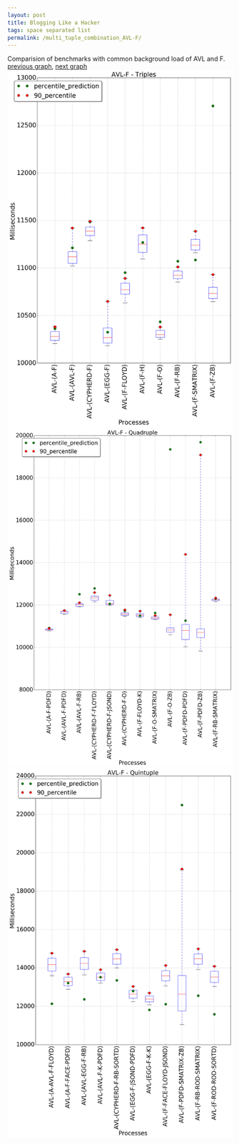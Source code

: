 ```yaml
---
layout: post
title: Blogging Like a Hacker
tags: space separated list
permalink: /multi_tuple_combination_AVL-F/
---
```


Comparision of benchmarks with common background load of AVL and F.
[previous graph](./multi_tuple_combination_AVL-FLOYD/), [next graph](./multi_tuple_combination_AVL-H/)
<img src="./images/triple/AVL/AVL-F_box.png" alt="graph figure"><img src="./images/quadruple/AVL/AVL-F_box.png" alt="graph figure"><img src="./images/quintuple/AVL/AVL-F_box.png" alt="graph figure">